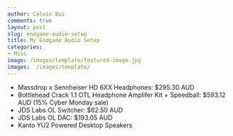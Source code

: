 ```yaml
---
author: Calvin Bui
comments: true
layout: post
slug: endgame-audio-setup
title: My Endgame Audio Setup
categories:
- Misc
image: /images/template/featured-image.jpg
images:  /images/template/
---
```




<!-- more -->

* Massdrop x Sennheiser HD 6XX Headphones: $295.30 AUD
* Bottlehead Crack 1.1 OTL Headphone Amplifer Kit + Speedball: $593.12 AUD \(15% Cyber Monday sale\)
* JDS Labs OL Switcher: $62.50 AUD
* JDS Labs OL DAC: $193.05 AUD
* Kanto YU2 Powered Desktop Speakers
